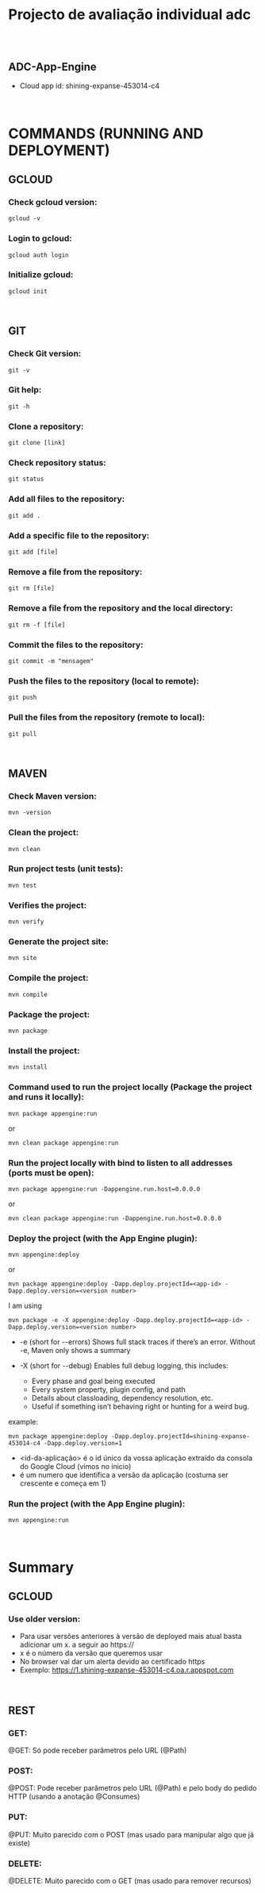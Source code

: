 # Projecto de avaliação individual adc

## 

&nbsp;
&nbsp;

## ADC-App-Engine
 - Cloud app id: shining-expanse-453014-c4

&nbsp;
&nbsp;

# COMMANDS (RUNNING AND DEPLOYMENT)
## GCLOUD
### Check gcloud version:
    gcloud -v
### Login to gcloud:
    gcloud auth login
### Initialize gcloud:
    gcloud init

&nbsp;
&nbsp;

## GIT
### Check Git version:
    git -v 
### Git help:
    git -h 
### Clone a repository:
    git clone [link] 
### Check repository status:
    git status 
### Add all files to the repository:
    git add . 
### Add a specific file to the repository:
    git add [file]
### Remove a file from the repository:
    git rm [file]
### Remove a file from the repository and the local directory:
    git rm -f [file]
### Commit the files to the repository:
    git commit -m "mensagem" 
### Push the files to the repository (local to remote):
    git push 
### Pull the files from the repository (remote to local):
    git pull 

&nbsp;
&nbsp;

## MAVEN
### Check Maven version:
    mvn -version 
### Clean the project:
    mvn clean 
### Run project tests (unit tests):
    mvn test 
### Verifies the project:
    mvn verify 
### Generate the project site:
    mvn site 
### Compile the project:
    mvn compile
### Package the project:
    mvn package 
### Install the project:
    mvn install 
### Command used to run the project locally (Package the project and runs it locally):
    mvn package appengine:run 
or
    
    mvn clean package appengine:run
### Run the project locally with bind to listen to all addresses (ports must be open):  
    mvn package appengine:run -Dappengine.run.host=0.0.0.0
or
    
    mvn clean package appengine:run -Dappengine.run.host=0.0.0.0
### Deploy the project (with the App Engine plugin):
    mvn appengine:deploy 
or

    mvn package appengine:deploy -Dapp.deploy.projectId=<app-id> -Dapp.deploy.version=<version number>
I am using
    
    mvn package -e -X appengine:deploy -Dapp.deploy.projectId=<app-id> -Dapp.deploy.version=<version number>

-   -e (short for --errors) Shows full stack traces if there’s an error. Without -e, Maven only shows a summary

-   -X (short for --debug) Enables full debug logging, this includes:
    -   Every phase and goal being executed
    -   Every system property, plugin config, and path
    -   Details about classloading, dependency resolution, etc.
    -   Useful if something isn’t behaving right or hunting for a weird bug.

example:

    mvn package appengine:deploy -Dapp.deploy.projectId=shining-expanse-453014-c4 -Dapp.deploy.version=1
    
- <id-da-aplicação> é o id único da vossa aplicação extraído da consola do Google Cloud (vimos no inicio)
- <version number> é um numero que identifica a versão da aplicação (costuma ser crescente e começa em 1)
### Run the project (with the App Engine plugin):
    mvn appengine:run    

&nbsp;
&nbsp;

# Summary
## GCLOUD
### Use older version:
- Para usar versões anteriores à versão de deployed mais atual basta adicionar um x. a seguir ao https://
- x é o número da versão que queremos usar 
- No browser vai dar um alerta devido ao certificado https
- Exemplo: https://1.shining-expanse-453014-c4.oa.r.appspot.com

&nbsp;
&nbsp;

## REST

### GET:
@GET: Só pode receber parâmetros pelo URL (@Path)

### POST:
@POST: Pode receber parâmetros pelo URL (@Path) e pelo body do pedido HTTP (usando a anotação @Consumes)

### PUT:
@PUT: 
Muito parecido com o POST (mas usado para manipular algo que já existe) 

### DELETE:
@DELETE: Muito parecido com o GET (mas usado para remover recursos)